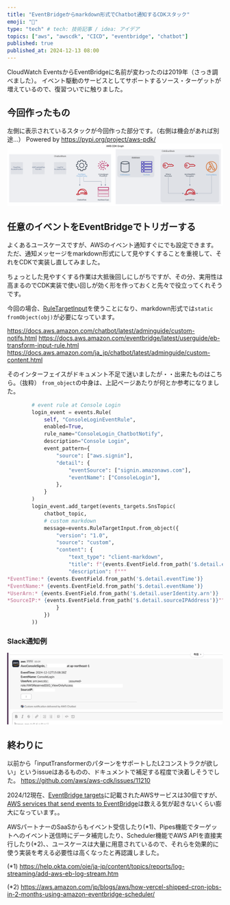 ```yaml
---
title: "EventBridgeからmarkdown形式でChatbot通知するCDKスタック"
emoji: "🐙"
type: "tech" # tech: 技術記事 / idea: アイデア
topics: ["aws", "awscdk", "CICD", "eventbridge", "chatbot"]
published: true
published_at: 2024-12-13 08:00
---
```


CloudWatch EventsからEventBridgeに名前が変わったのは2019年（さっき調べました）。
イベント駆動のサービスとしてサポートするソース・ターゲットが増えているので、復習ついでに触りました。

## 今回作ったもの
左側に表示されているスタックが今回作った部分です。（右側は機会があれば別途...）
Powered by https://pypi.org/project/aws-pdk/
![](/images/cdk_graph_noFilter.png)


## 任意のイベントをEventBridgeでトリガーする
よくあるユースケースですが、AWSのイベント通知すぐにでも設定できます。
ただ、通知メッセージをmarkdown形式にして見やすくすることを重視して、それをCDKで実装し直してみました。

ちょっとした見やすくする作業は大抵後回しにしがちですが、その分、実用性は高まるのでCDK実装で使い回しが効く形を作っておくと先々で役立ってくれそうです。

今回の場合、[RuleTargetInput](https://docs.aws.amazon.com/cdk/api/v2/docs/aws-cdk-lib.aws_events.RuleTargetInput.html)を使うことになり、markdown形式では`static fromObject(obj)`が必要になっています。

https://docs.aws.amazon.com/chatbot/latest/adminguide/custom-notifs.html
https://docs.aws.amazon.com/eventbridge/latest/userguide/eb-transform-input-rule.html
https://docs.aws.amazon.com/ja_jp/chatbot/latest/adminguide/custom-content.html

そのインターフェイスがドキュメント不足で迷いましたが・・出来たものはこちら。（抜粋）
`from_object`の中身は、上記ページあたりが何とか参考になりました。

```python
        # event rule at Console Login
        login_event = events.Rule(
            self, "ConsoleLoginEventRule",
            enabled=True,
            rule_name="ConsoleLogin_ChatbotNotify",
            description="Console Login",
            event_pattern={
                "source": ["aws.signin"],
                "detail": {
                    "eventSource": ["signin.amazonaws.com"],
                    "eventName": ["ConsoleLogin"],
                },
            }
        )
        login_event.add_target(events_targets.SnsTopic(
            chatbot_topic,
            # custom markdown
            message=events.RuleTargetInput.from_object({
                "version": "1.0",
                "source": "custom",
                "content": {
                    "text_type": "client-markdown",
                    "title": f"{events.EventField.from_path('$.detail.eventType')}, {account_id} at {events.EventField.from_path('$.detail.awsRegion')}",
                    "description": f"""
*EventTime:* {events.EventField.from_path('$.detail.eventTime')}
*EventName:* {events.EventField.from_path('$.detail.eventName')}
*UserArn:* {events.EventField.from_path('$.detail.userIdentity.arn')}
*SourceIP:* {events.EventField.from_path('$.detail.sourceIPAddress')}""",
                }
            })
        ))
```

### Slack通知例
![](/images/events_chatbot.png)


## 終わりに
以前から「inputTransformerのパターンをサポートしたL2コンストラクが欲しい」というissueはあるものの、ドキュメントで補足する程度で決着しそうでした。
https://github.com/aws/aws-cdk/issues/11210

2024/12現在、[EventBridge targets](https://docs.aws.amazon.com/eventbridge/latest/userguide/eb-targets.html)に記載されたAWSサービスは30個ですが、[AWS services that send events to EventBridge](https://docs.aws.amazon.com/eventbridge/latest/userguide/eb-service-event.html)は数える気が起きないくらい膨大になっています。。

AWSパートナーのSaaSからもイベント受信したり(*1)、Pipes機能でターゲットへのイベント送信時にデータ補完したり、Scheduler機能でAWS APIを直接実行したり(*2)、、ユースケースは大量に用意されているので、それらを効果的に使う実装を考える必要性は高くなったと再認識しました。

(*1)
https://help.okta.com/oie/ja-jp/content/topics/reports/log-streaming/add-aws-eb-log-stream.htm

(*2)
https://aws.amazon.com/jp/blogs/aws/how-vercel-shipped-cron-jobs-in-2-months-using-amazon-eventbridge-scheduler/
